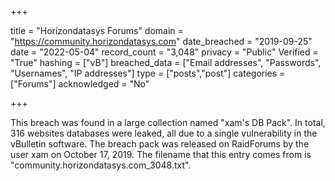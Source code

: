 +++

title = "Horizondatasys Forums"
domain = "https://community.horizondatasys.com"
date_breached = "2019-09-25"
date = "2022-05-04"
record_count = "3,048"
privacy = "Public"
Verified = "True"
hashing = ["vB"]
breached_data = ["Email addresses", "Passwords", "Usernames", "IP addresses"]
type = ["posts","post"]
categories = ["Forums"]
acknowledged = "No"


+++


This breach was found in a large collection named "xam's DB Pack". In total, 316 websites databases were leaked, all due to a single vulnerability in the vBulletin software. The breach pack was released on RaidForums by the user xam on October 17, 2019. The filename that this entry comes from is "community.horizondatasys.com_3048.txt".

